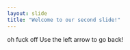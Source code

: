 ```yaml
---
layout: slide
title: "Welcome to our second slide!"
---
```

oh fuck off
Use the left arrow to go back!
